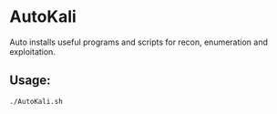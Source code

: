 # AutoKali
Auto installs useful programs and scripts for recon, enumeration and exploitation.

## Usage:
    ./AutoKali.sh
